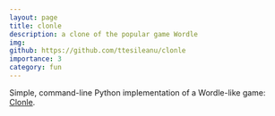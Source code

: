 ```yaml
---
layout: page
title: clonle
description: a clone of the popular game Wordle
img: 
github: https://github.com/ttesileanu/clonle
importance: 3
category: fun
---
```


Simple, command-line Python implementation of a Wordle-like game: [Clonle](https://github.com/ttesileanu/clonle).
